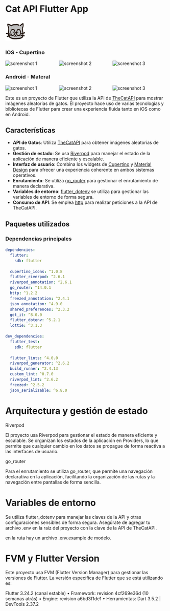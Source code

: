 # Cat API Flutter App

![Icono del Proyecto](assets/img/icon.png)

### IOS - Cupertino
<div style="display: flex; justify-content: space-around;">
  <img src="https://firebasestorage.googleapis.com/v0/b/hl-delivery.appspot.com/o/aaa_pragma%2Fimg_1.png?alt=media&token=3ffffbbc-a5de-4aa0-8cef-fc8fd499a87d" alt="screenshot 1" width="200" />
  <img src="https://firebasestorage.googleapis.com/v0/b/hl-delivery.appspot.com/o/aaa_pragma%2Fimg_2.png?alt=media&token=ac1977df-2cfa-455a-b490-907cbd676d8e" alt="screenshot 2" width="200" />
  <img src="https://firebasestorage.googleapis.com/v0/b/hl-delivery.appspot.com/o/aaa_pragma%2Fimg_3.png?alt=media&token=4c20664b-5906-4fcb-8314-e8504a498d52" alt="screenshot 3" width="200" />
</div>

### Android - Materal
<div style="display: flex; justify-content: space-around;">
  <img src="https://firebasestorage.googleapis.com/v0/b/hl-delivery.appspot.com/o/aaa_pragma%2Fimg_xxx.jpg?alt=media&token=97149f8b-83e0-40f6-a9bd-e0b72a5aa877" alt="screenshot 1" width="200" />
  <img src="https://firebasestorage.googleapis.com/v0/b/hl-delivery.appspot.com/o/aaa_pragma%2Fimg_xx.jpg?alt=media&token=06bb6067-98d4-4848-a8dd-9e01bfa1ef8a" alt="screenshot 2" width="200" />
  <img src="https://firebasestorage.googleapis.com/v0/b/hl-delivery.appspot.com/o/aaa_pragma%2Fimg_x.jpg?alt=media&token=b2d6df31-d552-418f-9634-7f1c5a6b7064" alt="screenshot 3" width="200" />
</div>


Este es un proyecto de Flutter que utiliza la API de [TheCatAPI](https://developers.thecatapi.com/) para mostrar imágenes aleatorias de gatos. El proyecto hace uso de varias tecnologías y bibliotecas de Flutter para crear una experiencia fluida tanto en iOS como en Android.

## Características

- **API de Gatos**: Utiliza [TheCatAPI](https://developers.thecatapi.com/) para obtener imágenes aleatorias de gatos.
- **Gestión de estado**: Se usa [Riverpod](https://riverpod.dev/) para manejar el estado de la aplicación de manera eficiente y escalable.
- **Interfaz de usuario**: Combina los widgets de [Cupertino](https://flutter.dev/docs/development/ui/widgets/cupertino) y [Material Design](https://flutter.dev/docs/development/ui/widgets/material) para ofrecer una experiencia coherente en ambos sistemas operativos.
- **Enrutamiento**: Se utiliza [go_router](https://pub.dev/packages/go_router) para gestionar el enrutamiento de manera declarativa.
- **Variables de entorno**: [flutter_dotenv](https://pub.dev/packages/flutter_dotenv) se utiliza para gestionar las variables de entorno de forma segura.
- **Consumo de API**: Se emplea [http](https://pub.dev/packages/http) para realizar peticiones a la API de TheCatAPI.

## Paquetes utilizados

### Dependencias principales

```yaml
dependencies:
  flutter:
    sdk: flutter

  cupertino_icons: ^1.0.8
  flutter_riverpod: ^2.6.1
  riverpod_annotation: ^2.6.1
  go_router: ^14.0.1
  http: ^1.2.2
  freezed_annotation: ^2.4.1
  json_annotation: ^4.9.0
  shared_preferences: ^2.3.2
  get_it: ^8.0.0
  flutter_dotenv: ^5.2.1
  lottie: ^3.1.3

dev_dependencies:
  flutter_test:
    sdk: flutter

  flutter_lints: ^4.0.0
  riverpod_generator: ^2.6.2
  build_runner: ^2.4.13
  custom_lint: ^0.7.0
  riverpod_lint: ^2.6.2
  freezed: ^2.5.2
  json_serializable: ^6.8.0
  ```

# Arquitectura y gestión de estado
Riverpod

El proyecto usa Riverpod para gestionar el estado de manera eficiente y escalable. Se organizan los estados de la aplicación en Providers, lo que permite que cualquier cambio en los datos se propague de forma reactiva a las interfaces de usuario.

go_router

Para el enrutamiento se utiliza go_router, que permite una navegación declarativa en la aplicación, facilitando la organización de las rutas y la navegación entre pantallas de forma sencilla.

# Variables de entorno
Se utiliza flutter_dotenv para manejar las claves de la API y otras configuraciones sensibles de forma segura. Asegúrate de agregar tu archivo .env en la raíz del proyecto con la clave de la API de TheCatAPI.

en la ruta hay un archivo .env.example de modelo.

# FVM y Flutter Version

Este proyecto usa FVM (Flutter Version Manager) para gestionar las versiones de Flutter. La versión específica de Flutter que se está utilizando es:

Flutter 3.24.2 (canal estable)
•	Framework: revision 4cf269e36d (10 semanas atrás)
•	Engine: revision a6bd3f1de1
•	Herramientas: Dart 3.5.2 | DevTools 2.37.2